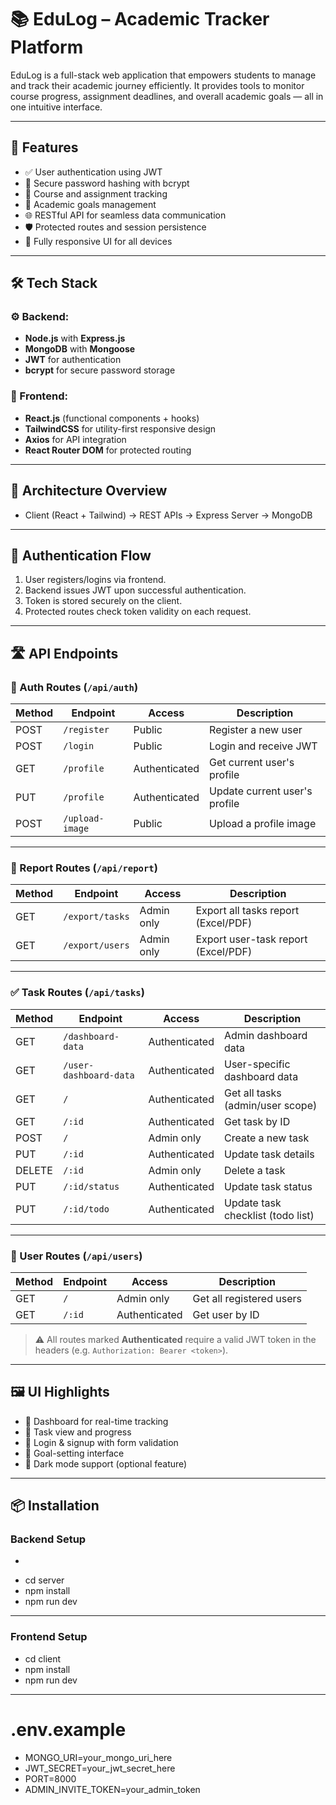 # 📚 EduLog – Academic Tracker Platform

EduLog is a full-stack web application that empowers students to manage and track their academic journey efficiently. It provides tools to monitor course progress, assignment deadlines, and overall academic goals — all in one intuitive interface.

---

## 🚀 Features

- ✅ User authentication using JWT
- 🔐 Secure password hashing with bcrypt
- 📘 Course and assignment tracking
- 🧠 Academic goals management
- 🌐 RESTful API for seamless data communication
- 🛡️ Protected routes and session persistence
- 📱 Fully responsive UI for all devices

---

## 🛠️ Tech Stack

### ⚙️ Backend:
- **Node.js** with **Express.js**
- **MongoDB** with **Mongoose**
- **JWT** for authentication
- **bcrypt** for secure password storage

### 🎨 Frontend:
- **React.js** (functional components + hooks)
- **TailwindCSS** for utility-first responsive design
- **Axios** for API integration
- **React Router DOM** for protected routing

---

## 🧩 Architecture Overview
- Client (React + Tailwind) → REST APIs → Express Server → MongoDB
---

## 🔐 Authentication Flow

1. User registers/logins via frontend.
2. Backend issues JWT upon successful authentication.
3. Token is stored securely on the client.
4. Protected routes check token validity on each request.

---

## 🛣️ API Endpoints

### 🧑 Auth Routes (`/api/auth`)

| Method | Endpoint             | Access         | Description                        |
|--------|----------------------|----------------|------------------------------------|
| POST   | `/register`          | Public         | Register a new user                |
| POST   | `/login`             | Public         | Login and receive JWT              |
| GET    | `/profile`           | Authenticated  | Get current user's profile         |
| PUT    | `/profile`           | Authenticated  | Update current user's profile      |
| POST   | `/upload-image`      | Public         | Upload a profile image             |

---

### 🧾 Report Routes (`/api/report`)

| Method | Endpoint             | Access       | Description                              |
|--------|----------------------|--------------|------------------------------------------|
| GET    | `/export/tasks`      | Admin only   | Export all tasks report (Excel/PDF)      |
| GET    | `/export/users`      | Admin only   | Export user-task report (Excel/PDF)      |

---

### ✅ Task Routes (`/api/tasks`)

| Method | Endpoint               | Access         | Description                                |
|--------|------------------------|----------------|--------------------------------------------|
| GET    | `/dashboard-data`      | Authenticated  | Admin dashboard data                       |
| GET    | `/user-dashboard-data` | Authenticated  | User-specific dashboard data               |
| GET    | `/`                    | Authenticated  | Get all tasks (admin/user scope)           |
| GET    | `/:id`                 | Authenticated  | Get task by ID                             |
| POST   | `/`                    | Admin only     | Create a new task                          |
| PUT    | `/:id`                 | Authenticated  | Update task details                        |
| DELETE | `/:id`                 | Admin only     | Delete a task                              |
| PUT    | `/:id/status`          | Authenticated  | Update task status                         |
| PUT    | `/:id/todo`            | Authenticated  | Update task checklist (todo list)          |

---

### 👤 User Routes (`/api/users`)

| Method | Endpoint     | Access       | Description                       |
|--------|--------------|--------------|-----------------------------------|
| GET    | `/`          | Admin only   | Get all registered users          |
| GET    | `/:id`       | Authenticated | Get user by ID                   |

> ⚠️ All routes marked **Authenticated** require a valid JWT token in the headers (e.g. `Authorization: Bearer <token>`).

---

## 🖼️ UI Highlights

- 📂 Dashboard for real-time tracking
- 📆 Task view and progress
- 🔐 Login & signup with form validation
- 🎯 Goal-setting interface
- 🌙 Dark mode support (optional feature)

---

## 📦 Installation

### Backend Setup

- ```bash
- cd server
- npm install
- npm run dev

---
### Frontend Setup
- cd client
- npm install
- npm run dev

---

# .env.example
- MONGO_URI=your_mongo_uri_here
- JWT_SECRET=your_jwt_secret_here
- PORT=8000
- ADMIN_INVITE_TOKEN=your_admin_token

